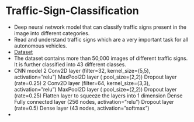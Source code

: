 # Traffic-Sign-Classification
* Deep neural network model that can classify traffic signs present in the image into different categories.
* Read and understand traffic signs which are a very important task for all autonomous vehicles.
* [Dataset](https://www.kaggle.com/meowmeowmeowmeowmeow/gtsrb-german-traffic-sign)
* The dataset contains more than 50,000 images of different traffic signs. It is further classified into 43 different classes.
* CNN model
2 Conv2D layer (filter=32, kernel_size=(5,5), activation=”relu”)
MaxPool2D layer ( pool_size=(2,2))
Dropout layer (rate=0.25)
2 Conv2D layer (filter=64, kernel_size=(3,3), activation=”relu”)
MaxPool2D layer ( pool_size=(2,2))
Dropout layer (rate=0.25)
Flatten layer to squeeze the layers into 1 dimension
Dense Fully connected layer (256 nodes, activation=”relu”)
Dropout layer (rate=0.5)
Dense layer (43 nodes, activation=”softmax”)
*   

